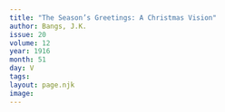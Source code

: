 ```yaml
---
title: "The Season’s Greetings: A Christmas Vision"
author: Bangs, J.K.
issue: 20
volume: 12
year: 1916
month: 51
day: V
tags:
layout: page.njk
image:
---
```





